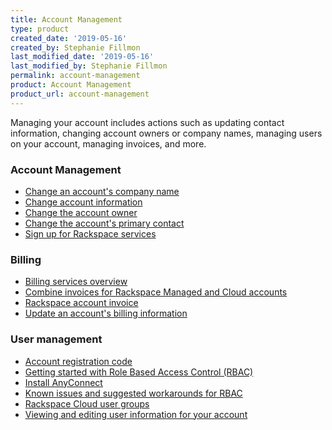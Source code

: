 ```yaml
---
title: Account Management
type: product
created_date: '2019-05-16'
created_by: Stephanie Fillmon
last_modified_date: '2019-05-16'
last_modified_by: Stephanie Fillmon
permalink: account-management
product: Account Management
product_url: account-management
---
```


Managing your account includes actions such as updating contact information,
changing account owners or company names, managing users on your account,
managing invoices, and more.

### Account Management

- [Change an account's company name](/how-to/change-account-company-name)
- [Change account information](/how-to/change-account-information/)
- [Change the account owner](/how-to/change-account-owner/)
- [Change the account's primary contact](/how-to/change-to-new-primary-contact/)
- [Sign up for Rackspace services](/how-to/sign-up-for-rackspace-services/)

### Billing

- [Billing services overview](/how-to/billing-services-overview/)
- [Combine invoices for Rackspace Managed and Cloud accounts](/how-to/combine-invoices-for-rackspace-managed-and-cloud-accounts/)
- [Rackspace account invoice](/how-to/rackspace-account-invoice/)
- [Update an account's billing information](/how-to/update-account-billing-information/)

### User management

- [Account registration code](/how-to/account-registration-code)
- [Getting started with Role Based Access Control (RBAC)](/how-to/getting-started-with-role-based-access-control-rbac/)
- [Install AnyConnect](/how-to/anyconnect-install)
- [Known issues and suggested workarounds for RBAC](/how-to/known-issues-and-suggested-workarounds-role-based-access-control-rbac/)
- [Rackspace Cloud user groups](/how-to/rackspace-cloud-user-groups/)
- [Viewing and editing user information for your account](/how-to/viewing-and-editing-user-information-for-your-account/)
